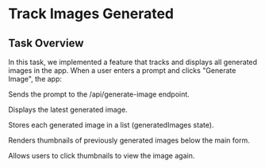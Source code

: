 # Track Images Generated 

## Task Overview

In this task, we implemented a feature that tracks and displays all generated images in the app. When a user enters a prompt and clicks "Generate Image", the app:

Sends the prompt to the /api/generate-image endpoint.

Displays the latest generated image.

Stores each generated image in a list (generatedImages state).

Renders thumbnails of previously generated images below the main form.

Allows users to click thumbnails to view the image again.